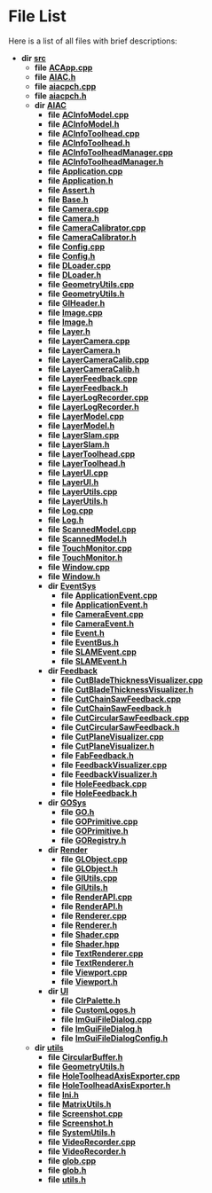 
# File List

Here is a list of all files with brief descriptions:


* **dir** [**src**](dir_68267d1309a1af8e8297ef4c3efbcdba.md)     
    * **file** [**ACApp.cpp**](ACApp_8cpp.md)     
    * **file** [**AIAC.h**](AIAC_8h.md)     
    * **file** [**aiacpch.cpp**](aiacpch_8cpp.md) 
    * **file** [**aiacpch.h**](aiacpch_8h.md) 
    * **dir** [**AIAC**](dir_21da83368f7816722f2b707a7b03c84f.md)     
        * **file** [**ACInfoModel.cpp**](ACInfoModel_8cpp.md)     
        * **file** [**ACInfoModel.h**](ACInfoModel_8h.md)     
        * **file** [**ACInfoToolhead.cpp**](ACInfoToolhead_8cpp.md)     
        * **file** [**ACInfoToolhead.h**](ACInfoToolhead_8h.md)     
        * **file** [**ACInfoToolheadManager.cpp**](ACInfoToolheadManager_8cpp.md)     
        * **file** [**ACInfoToolheadManager.h**](ACInfoToolheadManager_8h.md)     
        * **file** [**Application.cpp**](Application_8cpp.md)     
        * **file** [**Application.h**](Application_8h.md)     
        * **file** [**Assert.h**](Assert_8h.md)     
        * **file** [**Base.h**](Base_8h.md)     
        * **file** [**Camera.cpp**](Camera_8cpp.md)     
        * **file** [**Camera.h**](Camera_8h.md)     
        * **file** [**CameraCalibrator.cpp**](CameraCalibrator_8cpp.md)     
        * **file** [**CameraCalibrator.h**](CameraCalibrator_8h.md)     
        * **file** [**Config.cpp**](Config_8cpp.md)     
        * **file** [**Config.h**](Config_8h.md)     
        * **file** [**DLoader.cpp**](DLoader_8cpp.md)     
        * **file** [**DLoader.h**](DLoader_8h.md)     
        * **file** [**GeometryUtils.cpp**](GeometryUtils_8cpp.md)     
        * **file** [**GeometryUtils.h**](AIAC_2GeometryUtils_8h.md)     
        * **file** [**GlHeader.h**](GlHeader_8h.md) 
        * **file** [**Image.cpp**](Image_8cpp.md)     
        * **file** [**Image.h**](Image_8h.md)     
        * **file** [**Layer.h**](Layer_8h.md)     
        * **file** [**LayerCamera.cpp**](LayerCamera_8cpp.md)     
        * **file** [**LayerCamera.h**](LayerCamera_8h.md)     
        * **file** [**LayerCameraCalib.cpp**](LayerCameraCalib_8cpp.md) 
        * **file** [**LayerCameraCalib.h**](LayerCameraCalib_8h.md)     
        * **file** [**LayerFeedback.cpp**](LayerFeedback_8cpp.md)     
        * **file** [**LayerFeedback.h**](LayerFeedback_8h.md)     
        * **file** [**LayerLogRecorder.cpp**](LayerLogRecorder_8cpp.md) 
        * **file** [**LayerLogRecorder.h**](LayerLogRecorder_8h.md)     
        * **file** [**LayerModel.cpp**](LayerModel_8cpp.md)     
        * **file** [**LayerModel.h**](LayerModel_8h.md)     
        * **file** [**LayerSlam.cpp**](LayerSlam_8cpp.md)     
        * **file** [**LayerSlam.h**](LayerSlam_8h.md)     
        * **file** [**LayerToolhead.cpp**](LayerToolhead_8cpp.md)     
        * **file** [**LayerToolhead.h**](LayerToolhead_8h.md)     
        * **file** [**LayerUI.cpp**](LayerUI_8cpp.md)     
        * **file** [**LayerUI.h**](LayerUI_8h.md)     
        * **file** [**LayerUtils.cpp**](LayerUtils_8cpp.md)     
        * **file** [**LayerUtils.h**](LayerUtils_8h.md)     
        * **file** [**Log.cpp**](Log_8cpp.md)     
        * **file** [**Log.h**](Log_8h.md)     
        * **file** [**ScannedModel.cpp**](ScannedModel_8cpp.md)     
        * **file** [**ScannedModel.h**](ScannedModel_8h.md)     
        * **file** [**TouchMonitor.cpp**](TouchMonitor_8cpp.md)     
        * **file** [**TouchMonitor.h**](TouchMonitor_8h.md)     
        * **file** [**Window.cpp**](Window_8cpp.md)     
        * **file** [**Window.h**](Window_8h.md)     
        * **dir** [**EventSys**](dir_bda428afb66b315b23b4e646d7591fb3.md)     
            * **file** [**ApplicationEvent.cpp**](ApplicationEvent_8cpp.md)     
            * **file** [**ApplicationEvent.h**](ApplicationEvent_8h.md)     
            * **file** [**CameraEvent.cpp**](CameraEvent_8cpp.md)     
            * **file** [**CameraEvent.h**](CameraEvent_8h.md)     
            * **file** [**Event.h**](Event_8h.md)     
            * **file** [**EventBus.h**](EventBus_8h.md)     
            * **file** [**SLAMEvent.cpp**](SLAMEvent_8cpp.md)     
            * **file** [**SLAMEvent.h**](SLAMEvent_8h.md)     
        * **dir** [**Feedback**](dir_2e808e595a766fe55342199a604574e7.md)     
            * **file** [**CutBladeThicknessVisualizer.cpp**](CutBladeThicknessVisualizer_8cpp.md)     
            * **file** [**CutBladeThicknessVisualizer.h**](CutBladeThicknessVisualizer_8h.md)     
            * **file** [**CutChainSawFeedback.cpp**](CutChainSawFeedback_8cpp.md)     
            * **file** [**CutChainSawFeedback.h**](CutChainSawFeedback_8h.md)     
            * **file** [**CutCircularSawFeedback.cpp**](CutCircularSawFeedback_8cpp.md)     
            * **file** [**CutCircularSawFeedback.h**](CutCircularSawFeedback_8h.md)     
            * **file** [**CutPlaneVisualizer.cpp**](CutPlaneVisualizer_8cpp.md)     
            * **file** [**CutPlaneVisualizer.h**](CutPlaneVisualizer_8h.md)     
            * **file** [**FabFeedback.h**](FabFeedback_8h.md)     
            * **file** [**FeedbackVisualizer.cpp**](FeedbackVisualizer_8cpp.md) 
            * **file** [**FeedbackVisualizer.h**](FeedbackVisualizer_8h.md)     
            * **file** [**HoleFeedback.cpp**](HoleFeedback_8cpp.md)     
            * **file** [**HoleFeedback.h**](HoleFeedback_8h.md)     
        * **dir** [**GOSys**](dir_5f167dfbcc50bcf5ffb2c1a7f5cf90ca.md)     
            * **file** [**GO.h**](GO_8h.md) 
            * **file** [**GOPrimitive.cpp**](GOPrimitive_8cpp.md)     
            * **file** [**GOPrimitive.h**](GOPrimitive_8h.md)     
            * **file** [**GORegistry.h**](GORegistry_8h.md)     
        * **dir** [**Render**](dir_4231f99b70cbd7a69a19f070b3954fcb.md)     
            * **file** [**GLObject.cpp**](GLObject_8cpp.md)     
            * **file** [**GLObject.h**](GLObject_8h.md)     
            * **file** [**GlUtils.cpp**](GlUtils_8cpp.md)     
            * **file** [**GlUtils.h**](GlUtils_8h.md)     
            * **file** [**RenderAPI.cpp**](RenderAPI_8cpp.md)     
            * **file** [**RenderAPI.h**](RenderAPI_8h.md)     
            * **file** [**Renderer.cpp**](Renderer_8cpp.md)     
            * **file** [**Renderer.h**](Renderer_8h.md)     
            * **file** [**Shader.cpp**](Shader_8cpp.md)     
            * **file** [**Shader.hpp**](Shader_8hpp.md)     
            * **file** [**TextRenderer.cpp**](TextRenderer_8cpp.md)     
            * **file** [**TextRenderer.h**](TextRenderer_8h.md)     
            * **file** [**Viewport.cpp**](Viewport_8cpp.md)     
            * **file** [**Viewport.h**](Viewport_8h.md)     
        * **dir** [**UI**](dir_1ecaf06ce723c740944fb523b6bd2c55.md)     
            * **file** [**ClrPalette.h**](ClrPalette_8h.md)     
            * **file** [**CustomLogos.h**](CustomLogos_8h.md)     
            * **file** [**ImGuiFileDialog.cpp**](ImGuiFileDialog_8cpp.md)     
            * **file** [**ImGuiFileDialog.h**](ImGuiFileDialog_8h.md)     
            * **file** [**ImGuiFileDialogConfig.h**](ImGuiFileDialogConfig_8h.md) 
    * **dir** [**utils**](dir_313caf1132e152dd9b58bea13a4052ca.md)     
        * **file** [**CircularBuffer.h**](CircularBuffer_8h.md)     
        * **file** [**GeometryUtils.h**](utils_2GeometryUtils_8h.md)     
        * **file** [**HoleToolheadAxisExporter.cpp**](HoleToolheadAxisExporter_8cpp.md)     
        * **file** [**HoleToolheadAxisExporter.h**](HoleToolheadAxisExporter_8h.md)     
        * **file** [**Ini.h**](Ini_8h.md)     
        * **file** [**MatrixUtils.h**](MatrixUtils_8h.md)     
        * **file** [**Screenshot.cpp**](Screenshot_8cpp.md)     
        * **file** [**Screenshot.h**](Screenshot_8h.md)     
        * **file** [**SystemUtils.h**](SystemUtils_8h.md)     
        * **file** [**VideoRecorder.cpp**](VideoRecorder_8cpp.md)     
        * **file** [**VideoRecorder.h**](VideoRecorder_8h.md)     
        * **file** [**glob.cpp**](glob_8cpp.md)     
        * **file** [**glob.h**](glob_8h.md)     
        * **file** [**utils.h**](utils_8h.md)     

